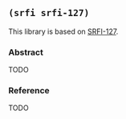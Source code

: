 ## `(srfi srfi-127)`

This library is based on [SRFI-127](https://srfi.schemers.org/srfi-127/).

### Abstract

TODO

### Reference

TODO
